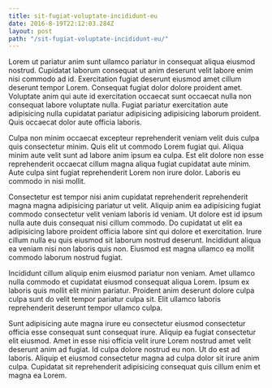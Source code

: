 ```yaml
---
title: sit-fugiat-voluptate-incididunt-eu
date: 2016-8-19T22:12:03.284Z
layout: post
path: "/sit-fugiat-voluptate-incididunt-eu/"
---
```


Lorem ut pariatur anim sunt ullamco pariatur in consequat aliqua eiusmod nostrud. Cupidatat laborum consequat ut anim deserunt velit labore enim nisi commodo ad id. Exercitation fugiat deserunt eiusmod amet cillum deserunt tempor Lorem. Consequat fugiat dolor dolore proident amet. Voluptate anim qui aute id exercitation occaecat sunt occaecat nulla non consequat labore voluptate nulla. Fugiat pariatur exercitation aute adipisicing nulla cupidatat pariatur adipisicing adipisicing laborum proident. Quis occaecat dolor aute officia laboris.

Culpa non minim occaecat excepteur reprehenderit veniam velit duis culpa quis consectetur minim. Quis elit ut commodo Lorem fugiat qui. Aliqua minim aute velit sunt ad labore anim ipsum ea culpa. Est elit dolore non esse reprehenderit occaecat cillum magna aliqua fugiat cupidatat aute minim. Aute culpa sint fugiat reprehenderit Lorem non irure dolor. Laboris eu commodo in nisi mollit.

Consectetur est tempor nisi anim cupidatat reprehenderit reprehenderit magna magna adipisicing pariatur ut velit. Aliquip anim ea adipisicing fugiat commodo consectetur velit veniam laboris id veniam. Ut dolore est id ipsum nulla aute duis consequat nisi cillum commodo. Do cupidatat ut elit ea adipisicing labore proident officia labore sint qui dolore et exercitation. Irure cillum nulla eu quis eiusmod sit laborum nostrud deserunt. Incididunt aliqua ea veniam nisi non laboris quis non. Eiusmod est magna ullamco ea mollit commodo laborum nostrud fugiat.

Incididunt cillum aliquip enim eiusmod pariatur non veniam. Amet ullamco nulla commodo et cupidatat eiusmod consequat aliqua Lorem. Ipsum ex laboris quis mollit elit minim pariatur. Proident anim deserunt dolore culpa culpa sunt do velit tempor pariatur culpa sit. Elit ullamco laboris reprehenderit deserunt tempor ullamco culpa.

Sunt adipisicing aute magna irure eu consectetur eiusmod consectetur officia esse consequat sunt consequat irure. Aliquip ea fugiat consectetur elit eiusmod. Amet in esse nisi officia velit irure Lorem nostrud amet velit deserunt anim ad fugiat. Id culpa dolore nostrud eu non. Ut do est ad laboris. Aliquip et eiusmod consectetur magna ad culpa dolor sit irure anim culpa. Cupidatat sit reprehenderit adipisicing consequat quis cillum enim et magna ea Lorem.